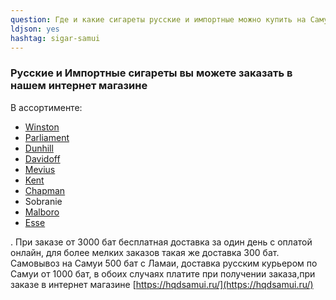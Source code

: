```yaml
---
question: Где и какие сигареты русские и импортные можно купить на Самуи?
ldjson: yes
hashtag: sigar-samui
---
```


### Русские и Импортные сигареты вы можете заказать в нашем интернет магазине

В ассортименте:

* [Winston](https://hqdthai.ru/sigarety/winston/)
* [Parliament](https://hqdthai.ru/sigarety/parliament/)
* [Dunhill](https://hqdthai.ru/sigarety/dunhill/)
* [Davidoff](https://hqdthai.ru/sigarety/davidoff/)
* [Mevius](https://hqdthai.ru/sigarety/mevius/)
* [Kent](https://hqdthai.ru/sigarety/kent/)
* [Chapman](https://hqdthai.ru/sigarety/сhapman/)
* Sobranie
* [Malboro](https://hqdthai.ru/sigarety/marlboro/) 
* [Esse](https://hqdthai.ru/sigarety/esse/)

. При заказе от 3000 бат бесплатная доставка за один день с оплатой онлайн, для более мелких заказов такая же доставка 300 бат. Самовывоз на Самуи 500 бат с Ламаи, доставка русским курьером по Самуи от 1000 бат, в обоих случаях платите при получении заказа,при заказе в интернет магазине [https://hqdsamui.ru/](https://hqdsamui.ru/)
